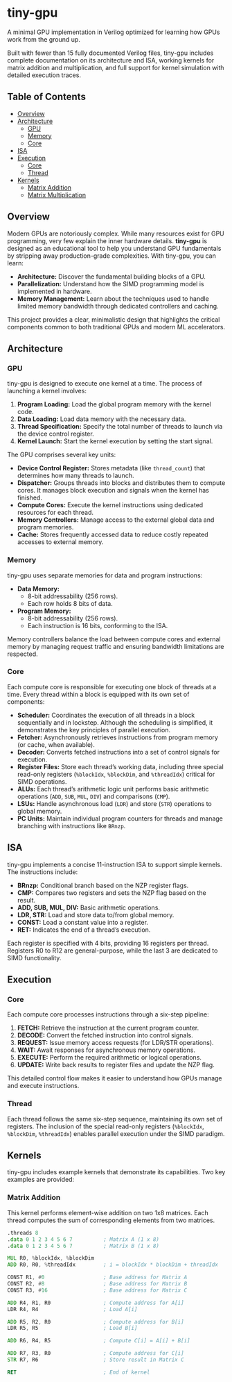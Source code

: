 # tiny-gpu

A minimal GPU implementation in Verilog optimized for learning how GPUs work from the ground up.

Built with fewer than 15 fully documented Verilog files, tiny-gpu includes complete documentation on its architecture and ISA, working kernels for matrix addition and multiplication, and full support for kernel simulation with detailed execution traces.

## Table of Contents

- [Overview](#overview)
- [Architecture](#architecture)
  - [GPU](#gpu)
  - [Memory](#memory)
  - [Core](#core)
- [ISA](#isa)
- [Execution](#execution)
  - [Core](#core-1)
  - [Thread](#thread)
- [Kernels](#kernels)
  - [Matrix Addition](#matrix-addition)
  - [Matrix Multiplication](#matrix-multiplication)


## Overview

Modern GPUs are notoriously complex. While many resources exist for GPU programming, very few explain the inner hardware details. **tiny-gpu** is designed as an educational tool to help you understand GPU fundamentals by stripping away production-grade complexities. With tiny-gpu, you can learn:

- **Architecture:** Discover the fundamental building blocks of a GPU.
- **Parallelization:** Understand how the SIMD programming model is implemented in hardware.
- **Memory Management:** Learn about the techniques used to handle limited memory bandwidth through dedicated controllers and caching.

This project provides a clear, minimalistic design that highlights the critical components common to both traditional GPUs and modern ML accelerators.

## Architecture

### GPU

tiny-gpu is designed to execute one kernel at a time. The process of launching a kernel involves:

1. **Program Loading:** Load the global program memory with the kernel code.
2. **Data Loading:** Load data memory with the necessary data.
3. **Thread Specification:** Specify the total number of threads to launch via the device control register.
4. **Kernel Launch:** Start the kernel execution by setting the start signal.

The GPU comprises several key units:

- **Device Control Register:** Stores metadata (like `thread_count`) that determines how many threads to launch.
- **Dispatcher:** Groups threads into blocks and distributes them to compute cores. It manages block execution and signals when the kernel has finished.
- **Compute Cores:** Execute the kernel instructions using dedicated resources for each thread.
- **Memory Controllers:** Manage access to the external global data and program memories.
- **Cache:** Stores frequently accessed data to reduce costly repeated accesses to external memory.

### Memory

tiny-gpu uses separate memories for data and program instructions:

- **Data Memory:**
  - 8-bit addressability (256 rows).
  - Each row holds 8 bits of data.
- **Program Memory:**
  - 8-bit addressability (256 rows).
  - Each instruction is 16 bits, conforming to the ISA.

Memory controllers balance the load between compute cores and external memory by managing request traffic and ensuring bandwidth limitations are respected.

### Core

Each compute core is responsible for executing one block of threads at a time. Every thread within a block is equipped with its own set of components:

- **Scheduler:** Coordinates the execution of all threads in a block sequentially and in lockstep. Although the scheduling is simplified, it demonstrates the key principles of parallel execution.
- **Fetcher:** Asynchronously retrieves instructions from program memory (or cache, when available).
- **Decoder:** Converts fetched instructions into a set of control signals for execution.
- **Register Files:** Store each thread’s working data, including three special read-only registers (`%blockIdx`, `%blockDim`, and `%threadIdx`) critical for SIMD operations.
- **ALUs:** Each thread’s arithmetic logic unit performs basic arithmetic operations (`ADD`, `SUB`, `MUL`, `DIV`) and comparisons (`CMP`).
- **LSUs:** Handle asynchronous load (`LDR`) and store (`STR`) operations to global memory.
- **PC Units:** Maintain individual program counters for threads and manage branching with instructions like `BRnzp`.

## ISA

tiny-gpu implements a concise 11-instruction ISA to support simple kernels. The instructions include:

- **BRnzp:** Conditional branch based on the NZP register flags.
- **CMP:** Compares two registers and sets the NZP flag based on the result.
- **ADD, SUB, MUL, DIV:** Basic arithmetic operations.
- **LDR, STR:** Load and store data to/from global memory.
- **CONST:** Load a constant value into a register.
- **RET:** Indicates the end of a thread’s execution.

Each register is specified with 4 bits, providing 16 registers per thread. Registers R0 to R12 are general-purpose, while the last 3 are dedicated to SIMD functionality.

## Execution

### Core

Each compute core processes instructions through a six-step pipeline:

1. **FETCH:** Retrieve the instruction at the current program counter.
2. **DECODE:** Convert the fetched instruction into control signals.
3. **REQUEST:** Issue memory access requests (for LDR/STR operations).
4. **WAIT:** Await responses for asynchronous memory operations.
5. **EXECUTE:** Perform the required arithmetic or logical operations.
6. **UPDATE:** Write back results to register files and update the NZP flag.

This detailed control flow makes it easier to understand how GPUs manage and execute instructions.

### Thread

Each thread follows the same six-step sequence, maintaining its own set of registers. The inclusion of the special read-only registers (`%blockIdx`, `%blockDim`, `%threadIdx`) enables parallel execution under the SIMD paradigm.

## Kernels

tiny-gpu includes example kernels that demonstrate its capabilities. Two key examples are provided:

### Matrix Addition

This kernel performs element-wise addition on two 1x8 matrices. Each thread computes the sum of corresponding elements from two matrices.

```asm
.threads 8
.data 0 1 2 3 4 5 6 7          ; Matrix A (1 x 8)
.data 0 1 2 3 4 5 6 7          ; Matrix B (1 x 8)

MUL R0, %blockIdx, %blockDim
ADD R0, R0, %threadIdx         ; i = blockIdx * blockDim + threadIdx

CONST R1, #0                   ; Base address for Matrix A
CONST R2, #8                   ; Base address for Matrix B
CONST R3, #16                  ; Base address for Matrix C

ADD R4, R1, R0                 ; Compute address for A[i]
LDR R4, R4                     ; Load A[i]

ADD R5, R2, R0                 ; Compute address for B[i]
LDR R5, R5                     ; Load B[i]

ADD R6, R4, R5                 ; Compute C[i] = A[i] + B[i]

ADD R7, R3, R0                 ; Compute address for C[i]
STR R7, R6                     ; Store result in Matrix C

RET                            ; End of kernel
